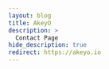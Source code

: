 ```yaml
---
layout: blog
title: AkeyO
description: >
  Contact Page
hide_description: true
redirect: https://akeyo.io
---
```

